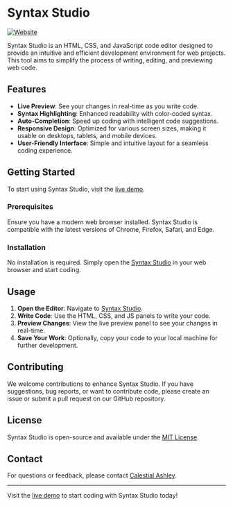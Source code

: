 # Syntax Studio

[![Website](https://img.shields.io/website?url=https%3A%2F%2Fsyntax-studio-edits.glitch.me%2F)](https://syntax-studio-edits.glitch.me/)

Syntax Studio is an HTML, CSS, and JavaScript code editor designed to provide an intuitive and efficient development environment for web projects. This tool aims to simplify the process of writing, editing, and previewing web code.

## Features

- **Live Preview**: See your changes in real-time as you write code.
- **Syntax Highlighting**: Enhanced readability with color-coded syntax.
- **Auto-Completion**: Speed up coding with intelligent code suggestions.
- **Responsive Design**: Optimized for various screen sizes, making it usable on desktops, tablets, and mobile devices.
- **User-Friendly Interface**: Simple and intuitive layout for a seamless coding experience.

## Getting Started

To start using Syntax Studio, visit the [live demo](https://syntax-studio-edits.glitch.me/).

### Prerequisites

Ensure you have a modern web browser installed. Syntax Studio is compatible with the latest versions of Chrome, Firefox, Safari, and Edge.

### Installation

No installation is required. Simply open the [Syntax Studio](https://syntax-studio-edits.glitch.me/) in your web browser and start coding.

## Usage

1. **Open the Editor**: Navigate to [Syntax Studio](https://syntax-studio-edits.glitch.me/).
2. **Write Code**: Use the HTML, CSS, and JS panels to write your code.
3. **Preview Changes**: View the live preview panel to see your changes in real-time.
4. **Save Your Work**: Optionally, copy your code to your local machine for further development.

## Contributing

We welcome contributions to enhance Syntax Studio. If you have suggestions, bug reports, or want to contribute code, please create an issue or submit a pull request on our GitHub repository.

## License

Syntax Studio is open-source and available under the [MIT License](LICENSE).

## Contact

For questions or feedback, please contact [Calestial Ashley](mailto:your-email@example.com).

---

Visit the [live demo](https://syntax-studio-edits.glitch.me/) to start coding with Syntax Studio today!
